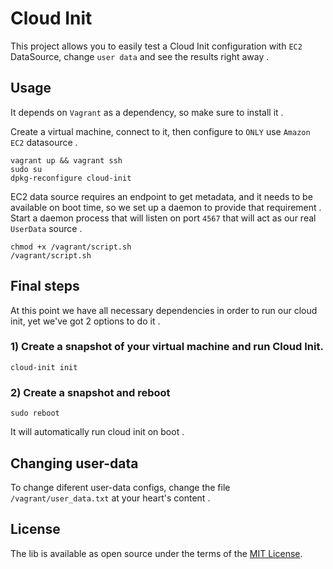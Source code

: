 # Cloud Init
This project allows you to easily test a Cloud Init configuration with `EC2 ` DataSource, change `user data` and see the results right away .

## Usage
It depends on `Vagrant` as a dependency, so make sure to install it .

Create a virtual machine, connect to it, then configure to `ONLY` use `Amazon EC2` datasource .
```
vagrant up && vagrant ssh
sudo su
dpkg-reconfigure cloud-init
``````

EC2 data source requires an endpoint to get metadata, and it needs to be available on boot time, so we set up a daemon to provide that requirement .
Start a daemon process that will listen on port `4567` that will act as our real `UserData` source .
```
chmod +x /vagrant/script.sh
/vagrant/script.sh
```

## Final steps

At this point we have all necessary dependencies in order to run our cloud init, yet we've got 2 options to do it .

### 1) Create a snapshot of your virtual machine and run Cloud Init.

```
cloud-init init
```

### 2) Create a snapshot and reboot
```
sudo reboot
```
It will automatically run cloud init on boot .

## Changing user-data
To change diferent user-data configs, change the file `/vagrant/user_data.txt` at your heart's content .

## License

The lib is available as open source under the terms of the [MIT License](http://opensource.org/licenses/MIT).
